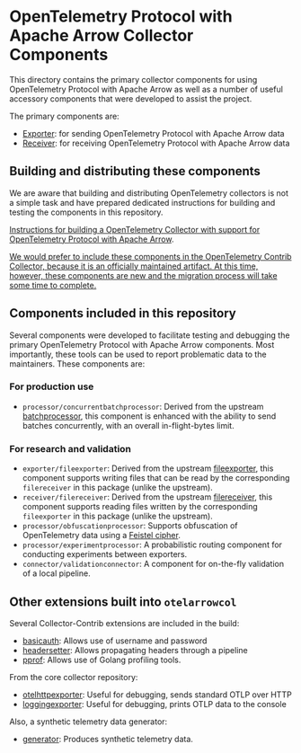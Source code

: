 # OpenTelemetry Protocol with Apache Arrow Collector Components

This directory contains the primary collector components for using
OpenTelemetry Protocol with Apache Arrow as well as a number of useful
accessory components that were developed to assist the project.

The primary components are:

- [Exporter][EXPORTER]: for sending OpenTelemetry Protocol with Apache Arrow data
- [Receiver][RECEIVER]: for receiving OpenTelemetry Protocol with Apache Arrow data

## Building and distributing these components

We are aware that building and distributing OpenTelemetry collectors
is not a simple task and have prepared dedicated instructions for
building and testing the components in this repository.

[Instructions for building a OpenTelemetry Collector with support for
OpenTelemetry Protocol with Apache Arrow](./BUILDING.md).

[We would prefer to include these components in the OpenTelemetry
Contrib Collector, because it is an officially maintained artifact.
At this time, however, these components are new and the migration
process will take some time to complete.][CONTRIBUTION]

## Components included in this repository

Several components were developed to facilitate testing and debugging
the primary OpenTelemetry Protocol with Apache Arrow components.  Most
importantly, these tools can be used to report problematic data to the
maintainers.  These components are:

### For production use

- `processor/concurrentbatchprocessor`: Derived from the upstream
  [batchprocessor](https://github.com/open-telemetry/opentelemetry-collector-contrib/tree/main/processor/batchprocessor),
  this component is enhanced with the ability to send batches
  concurrently, with an overall in-flight-bytes limit.

### For research and validation

- `exporter/fileexporter`: Derived from the upstream
  [fileexporter](https://github.com/open-telemetry/opentelemetry-collector-contrib/tree/main/exporter/fileexporter),
  this component supports writing files that can be read by the
  corresponding `filereceiver` in this package (unlike the upstream).
- `receiver/filereceiver`: Derived from the upstream
  [filereceiver](https://github.com/open-telemetry/opentelemetry-collector-contrib/tree/main/receiver/filereceiver),
  this component supports reading files written by the corresponding
  `fileexporter` in this package (unlike the upstream).
- `processor/obfuscationprocessor`: Supports obfuscation of
  OpenTelemetry data using a [Feistel
  cipher](https://en.wikipedia.org/wiki/Feistel_cipher).
- `processor/experimentprocessor`: A probabilistic routing component
  for conducting experiments between exporters.
- `connector/validationconnector`: A component for on-the-fly
  validation of a local pipeline.

## Other extensions built into `otelarrowcol`

Several Collector-Contrib extensions are included in the build:

- [basicauth](https://github.com/open-telemetry/opentelemetry-collector-contrib/blob/main/extension/basicauthextension/README.md):    Allows use of username and password
- [headersetter](https://github.com/open-telemetry/opentelemetry-collector-contrib/blob/main/extension/headerssetterextension/README.md): Allows propagating headers through a pipeline
- [pprof](https://github.com/open-telemetry/opentelemetry-collector-contrib/blob/main/extension/pprofextension/README.md):        Allows use of Golang profiling tools.

From the core collector repository:

- [otelhttpexporter]():  Useful for debugging, sends standard OTLP over HTTP
- [loggingexporter]():   Useful for debugging, prints OTLP data to the console

Also, a synthetic telemetry data generator:

- [generator](https://github.com/lightstep/telemetry-generator/blob/main/README.md): Produces synthetic telemetry data.


[EXPORTER]: ./exporter/otelarrowexporter/README.md
[RECEIVER]: ./receiver/otelarrowreceiver/README.md
[CONTRIBUTION]: https://github.com/open-telemetry/opentelemetry-collector-contrib/issues/26491
